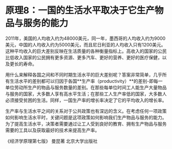 # 原理8：一国的生活水平取决于它生产物品与服务的能力

2011年，美国的人均收入约为48000美元，同一年，墨西哥的人均收入约为9000美元，中国的人均收入约为5000美元，而且尼日利亚的人均收入只有1200美元。这种平均收入的巨大差别反映在生活质量的各种衡量指标上。高收入的国家的公民比低收入国家的公民拥有更多资源、更多汽车、更好的营养、更好的医疗保健，以及更长的寿命。

用什么来解释各国之间和不同时期生活水平的巨大差别呢？答案非常简单，几乎所有生活水平的差别都可以归因于各国**生产率（productivity）**的差别-即每一单位劳动所生产的物品与服务数量的差别。在那些每单位时间工人能生产大量物品与服务的国家，大多数人享有高水平生活；在那些工人生产率低的国家，大多数人必须接受贫困的生活。同样，一国生产率的增长率决定了它的平均收入的增长率。

生产率与生活水平之间的关系对于公共政策也有深远的含义。在考虑任何一项政策如何影响生活水平时，关键问题是这项政策如何影响我们生产物品与服务的能力。为了提高生活水平，决策者需要通过让工人受到良好的教育、拥有生产物品与服务需要的工具以及获取最好的技术来提高生产率。

《经济学原理第七版》 曼昆著 北京大学出版社

